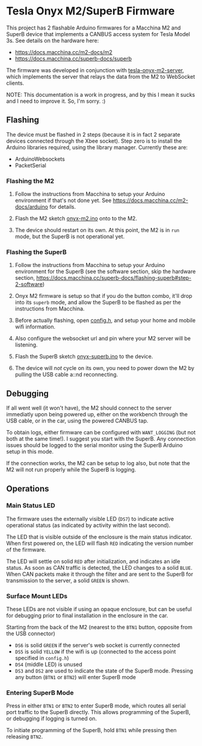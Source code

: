 # Tesla Onyx M2/SuperB Firmware

This project has 2 flashable Arduino firmwares for a Macchina M2 and SuperB device that implements a CANBUS access system for Tesla Model 3s. See details on the hardware here:
   - https://docs.macchina.cc/m2-docs/m2
   - https://docs.macchina.cc/superb-docs/superb

The firmware was developed in conjunction with
[tesla-onyx-m2-server](https://github.com/johnmccalla/tesla-onyx-m2-server), which implements the server that relays the data from the M2 to WebSocket clients.

NOTE: This documentation is a work in progress, and by this I mean it sucks and I need to improve it. So, I'm sorry. :)

## Flashing

The device must be flashed in 2 steps (because it is in fact 2 separate devices connected through the Xbee socket). Step zero is to install the Arduino libraries required, using the library manager.  Currently these are:
  - ArduinoWebsockets
  - PacketSerial

### Flashing the M2

1. Follow the instructions from Macchina to setup your Arduino environment if that's not done yet. See https://docs.macchina.cc/m2-docs/arduino for details.

2. Flash the M2 sketch [onyx-m2.ino](onyx-m2/onyx-m2.ino) onto to the M2.

3. The device should restart on its own. At this point, the M2 is in `run` mode, but the SuperB is not operational yet.

### Flashing the SuperB

1. Follow the instructions from Macchina to setup your Arduino environment for the SuperB (see the software section, skip the hardware section, https://docs.macchina.cc/superb-docs/flashing-superb#step-2-software)

2. Onyx M2 firmware is setup so that if you do the button combo, it'll drop into its `superb` mode, and allow the SuperB to be flashed as per the instructions from Macchina.

3. Before actually flashing, open [config.h](onyx-superb/config.h), and setup your home and mobile wifi information.

4. Also configure the websocket url and pin where your M2 server will be listening.

4. Flash the SuperB sketch [onyx-superb.ino](onyx-superb/onyx-superb.ino) to the device.

5. The device will *not* cycle on its own, you need to power down the M2 by pulling the USB cable a::nd reconnecting.

## Debugging

If all went well (it won't have), the M2 should connect to the server immediatly upon being powered up, either on the workbench through the USB cable, or in the car, using the powered CANBUS tap.

To obtain logs, either firmware can be configured with `WANT_LOGGING` (but not both at the same time!). I suggest you start with the SuperB. Any connection issues should be logged to the serial monitor using the SuperB Arduino setup in this mode.

If the connection works, the M2 can be setup to log also, but note that the M2 will not run properly while the SuperB is logging.

## Operations

### Main Status LED

The firmware uses the externally visible LED (`DS7`) to indicate active operational status (as indicated
by activity within the last second).

The LED that is visible outside of the enclosure is the main status indicator. When
first powered on, the LED will flash `RED` indicating the version number of the firmware.

The LED will settle on solid `RED` after initialization, and indicates an idle status.
As soon as CAN traffic is detected, the LED changes to a solid `BLUE`.
When CAN packets make it through the filter and are sent to the SuperB for transmission to the server, a solid `GREEN` is shown.

### Surface Mount LEDs

These LEDs are not visible if using an opaque enclosure, but can be useful for debugging
prior to final installation in the enclosure in the car.

Starting from the back of the M2 (nearest to the `BTN1` button, opposite from the USB connector)

- `DS6` is solid `GREEN` if the server's web socket is currently connected
- `DS5` is solid `YELLOW` if the wifi is up (connected to the access point specified in `config.h`)
- `DS4` (middle LED) is unused
- `DS3` and `DS2` are used to indicate the state of the SuperB mode. Pressing any button (`BTN1` or `BTN2`)
  will enter SuperB mode

### Entering SuperB Mode

Press in either `BTN1` or `BTN2` to enter SuperB mode, which routes all serial port traffic to the
SuperB directly. This allows programming of the SuperB, or debugging if logging is turned on.

To initiate programming of the SuperB, hold `BTN1` while pressing then releasing `BTN2`.
